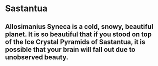 Sastantua
===
Allosimanius Syneca is a cold, snowy, beautiful planet. It is so beautiful that if you stood on top of the Ice Crystal Pyramids of Sastantua, it is possible that your brain will fall out due to unobserved beauty. 
---
